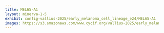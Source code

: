 ```yaml
---
title: MEL65-A1
layout: minerva-1-5
exhibit: config-vallius-2025/early_melanoma_cell_lineage_e24/MEL65-A1
images: https://s3.amazonaws.com/www.cycif.org/vallius-2025/early_melanoma_cell_lineage_e24/MEL65-A1
---
```

